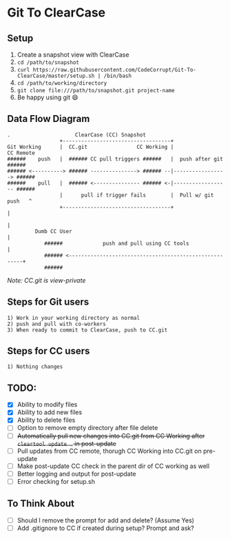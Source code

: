 # Git To ClearCase

## Setup
1. Create a snapshot view with ClearCase
2. `cd /path/to/snapshot`
3. `curl https://raw.githubusercontent.com/CodeCorrupt/Git-To-ClearCase/master/setup.sh | /bin/bash`
4. `cd /path/to/working/directory`
5. `git clone file:///path/to/snapshot.git project-name`
6. Be happy using git :smile:

## Data Flow Diagram
```
.                     ClearCase (CC) Snapshot
                 +-----------------------------------+
Git Working      |  CC.git                CC Working |                CC Remote
######    push   |  ###### CC pull triggers ######   |  push after git   ######
###### <----------> ###### ---------------> ###### --|-----------------> ######
######    pull   |  ###### <--------------- ###### <-|------------------ ######
                 |      pull if trigger fails        |  Pull w/ git push   ^
                 +-----------------------------------+                     |
                                                                           |
         Dumb CC User                                                      |
            ######             push and pull using CC tools                |
            ###### <-------------------------------------------------------+
            ######
```
_Note: CC.git is view-private_

## Steps for Git users
```
1) Work in your working directory as normal
2) push and pull with co-workers
3) When ready to commit to ClearCase, push to CC.git
```

## Steps for CC users
```
1) Nothing changes
```

## TODO:
- [x] Ability to modify files
- [x] Ability to add new files
- [x] Ability to delete files
- [ ] Option to remove empty directory after file delete
- [ ] ~~Automatically pull new changes into CC.git from CC Working after `cleartool update .` in post-update~~
- [ ] Pull updates from CC remote, thorugh CC Working into CC.git on pre-update
- [ ] Make post-update CC check in the parent dir of CC working as well
- [ ] Better logging and output for post-update
- [ ] Error checking for setup.sh

## To Think About
- [ ] Should I remove the prompt for add and delete? (Assume Yes)
- [ ] Add .gitignore to CC if created during setup? Prompt and ask?
